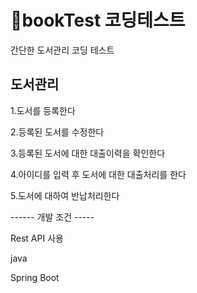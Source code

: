 # 📙bookTest 코딩테스트
간단한 도서관리 코딩 테스트

도서관리
----------


 1.도서를 등록한다
 
 2.등록된 도서를 수정한다
 
 3.등록된 도서에 대한 대출이력을 확인한다
 
 4.아이디를 입력 후 도서에 대한 대출처리를 한다
 
 5.도서에 대하여 반납처리한다



 ------ 개발 조건 -----
 
 Rest API 사용

 java 

 Spring Boot


 
